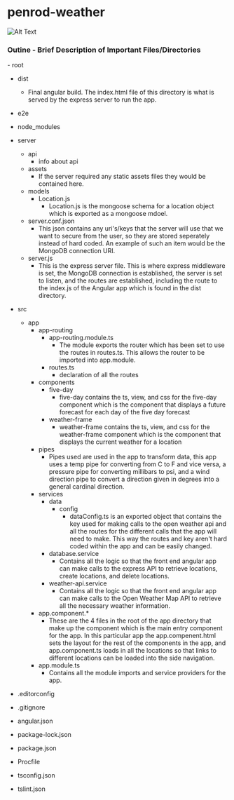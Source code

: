 # penrod-weather

![Alt Text](penrod-weather1.gif)

<h3>Outine - Brief Description of Important Files/Directories</h3>
- root

- dist
  - Final angular build. The index.html file of this directory is what is served by the express server to run the app.
- e2e
- node_modules
- server
  - api
    - info about api
  - assets
    - If the server required any static assets files they would be contained here.
  - models
    - Location.js
      - Location.js is the mongoose schema for a location object which is exported as a mongoose mdoel.
  - server.conf.json
    - This json contains any uri's/keys that the server will use that we want to secure from the user, so they are stored seperately instead of hard coded. An example of such an item would be the MongoDB connection URI.
  - server.js
    - This is the express server file. This is where express middleware is set, the MongoDB connection is established, the server is set to listen, and the routes are established, including the route to the index.js of the Angular app which is found in the dist directory.
- src

  - app
    - app-routing
      - app-routing.module.ts
        - The module exports the router which has been set to use the routes in routes.ts. This allows the router to be imported into app.module.
      - routes.ts
        - declaration of all the routes
    - components
      - five-day
        - five-day contains the ts, view, and css for the five-day component which is the component that displays a future forecast for each day of the five day forecast
      - weather-frame
        - weather-frame contains the ts, view, and css for the weather-frame component which is the component that displays the current weather for a location
    - pipes
      - Pipes used are used in the app to transform data, this app uses a temp pipe for converting from C to F and vice versa, a pressure pipe for converting millibars to psi, and a wind direction pipe to convert a direction given in degrees into a general cardinal direction.
    - services
      - data
        - config
          - dataConfig.ts is an exported object that contains the key used for making calls to the open weather api and all the routes for the different calls that the app will need to make. This way the routes and key aren't hard coded within the app and can be easily changed.
      - database.service
        - Contains all the logic so that the front end angular app can make calls to the express API to retrieve locations, create locations, and delete locations.
      - weather-api.service
        - Contains all the logic so that the front end angular app can make calls to the Open Weather Map API to retrieve all the necessary weather information.
    - app.component.\*
      - These are the 4 files in the root of the app directory that make up the component which is the main entry component for the app. In this particular app the app.compenent.html sets the layout for the rest of the components in the app, and app.component.ts loads in all the locations so that links to different locations can be loaded into the side navigation.
    - app.module.ts
      - Contains all the module imports and service providers for the app.

- .editorconfig
- .gitignore
- angular.json
- package-lock.json
- package.json
- Procfile
- tsconfig.json
- tslint.json
